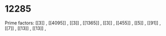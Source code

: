 # 12285

Prime factors: [[3]] , [[4095]] , [[3]] , [[1365]] , [[3]] , [[455]] , [[5]] , [[91]] , [[7]] , [[13]] , [[13]] , 